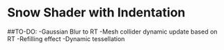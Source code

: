# Snow Shader with Indentation

##TO-DO:
-Gaussian Blur to RT
-Mesh collider dynamic update based on RT
-Refilling effect
-Dynamic tessellation
